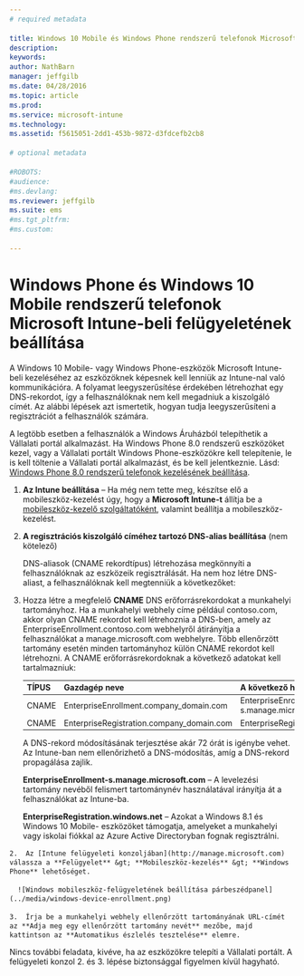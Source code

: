 ```yaml
---
# required metadata

title: Windows 10 Mobile és Windows Phone rendszerű telefonok Microsoft Intune-beli felügyeletének beállítása | Microsoft Intune
description:
keywords:
author: NathBarn
manager: jeffgilb
ms.date: 04/28/2016
ms.topic: article
ms.prod:
ms.service: microsoft-intune
ms.technology:
ms.assetid: f5615051-2dd1-453b-9872-d3fdcefb2cb8

# optional metadata

#ROBOTS:
#audience:
#ms.devlang:
ms.reviewer: jeffgilb
ms.suite: ems
#ms.tgt_pltfrm:
#ms.custom:

---
```



# Windows Phone és Windows 10 Mobile rendszerű telefonok Microsoft Intune-beli felügyeletének beállítása
A Windows 10 Mobile- vagy Windows Phone-eszközök Microsoft Intune-beli kezeléséhez az eszközöknek képesnek kell lenniük az Intune-nal való kommunikációra. A folyamat leegyszerűsítése érdekében létrehozhat egy DNS-rekordot, így a felhasználóknak nem kell megadniuk a kiszolgáló címét. Az alábbi lépések azt ismertetik, hogyan tudja leegyszerűsíteni a regisztrációt a felhasználók számára.  

A legtöbb esetben a felhasználók a Windows Áruházból telepíthetik a Vállalati portál alkalmazást. Ha Windows Phone 8.0 rendszerű eszközöket kezel, vagy a Vállalati portált Windows Phone-eszközökre kell telepítenie, le is kell töltenie a Vállalati portál alkalmazást, és be kell jelentkeznie. Lásd: [Windows Phone 8.0 rendszerű telefonok kezelésének beállítása](set-up-windows-phone-8.0-management-with-microsoft-intune.md).

1.  **Az Intune beállítása** – Ha még nem tette meg, készítse elő a mobileszköz-kezelést úgy, hogy a **Microsoft Intune-t** állítja be a [mobileszköz-kezelő szolgáltatóként](get-ready-to-enroll-devices-in-microsoft-intune.md#set-mobile-device-management-authority), valamint beállítja a mobileszköz-kezelést.

2.  **A regisztrációs kiszolgáló címéhez tartozó DNS-alias beállítása** (nem kötelező)

    DNS-aliasok (CNAME rekordtípus) létrehozása megkönnyíti a felhasználóknak az eszközeik regisztrálását. Ha nem hoz létre DNS-aliast, a felhasználóknak kell megtenniük a következőket:

  1.  Hozza létre a megfelelő **CNAME** DNS erőforrásrekordokat a munkahelyi tartományhoz. Ha a munkahelyi webhely címe például contoso.com, akkor olyan CNAME rekordot kell létrehoznia a DNS-ben, amely az EnterpriseEnrollment.contoso.com webhelyről átirányítja a felhasználókat a manage.microsoft.com webhelyre. Több ellenőrzött tartomány esetén minden tartományhoz külön CNAME rekordot kell létrehozni. A CNAME erőforrásrekordoknak a következő adatokat kell tartalmazniuk:

      |TÍPUS|Gazdagép neve|A következő helyre mutat|Élettartam|
      |--------|-------------|-------------|-------|
      |CNAME|EnterpriseEnrollment.company_domain.com|EnterpriseEnrollment-s.manage.microsoft.com |1 óra|
      |CNAME|EnterpriseRegistration.company_domain.com|EnterpriseRegistration.windows.net|1 óra|

      A DNS-rekord módosításának terjesztése akár 72 órát is igénybe vehet. Az Intune-ban nem ellenőrizhető a DNS-módosítás, amíg a DNS-rekord propagálása zajlik.

      **EnterpriseEnrollment-s.manage.microsoft.com** – A levelezési tartomány nevéből felismert tartománynév használatával irányítja át a felhasználókat az Intune-ba.

      **EnterpriseRegistration.windows.net** – Azokat a Windows 8.1 és Windows 10 Mobile- eszközöket támogatja, amelyeket a munkahelyi vagy iskolai fiókkal az Azure Active Directoryban fognak regisztrálni.

    2.  Az [Intune felügyeleti konzoljában](http://manage.microsoft.com) válassza a **Felügyelet** &gt; **Mobileszköz-kezelés** &gt; **Windows Phone** lehetőséget.

      ![Windows mobileszköz-felügyeletének beállítása párbeszédpanel](../media/windows-device-enrollment.png)

    3.  Írja be a munkahelyi webhely ellenőrzött tartományának URL-címét az **Adja meg egy ellenőrzött tartomány nevét** mezőbe, majd kattintson az **Automatikus észlelés tesztelése** elemre.



Nincs további feladata, kivéve, ha az eszközökre telepíti a Vállalati portált.  A felügyeleti konzol 2. és 3. lépése biztonsággal figyelmen kívül hagyható.


<!--HONumber=Jun16_HO1-->


